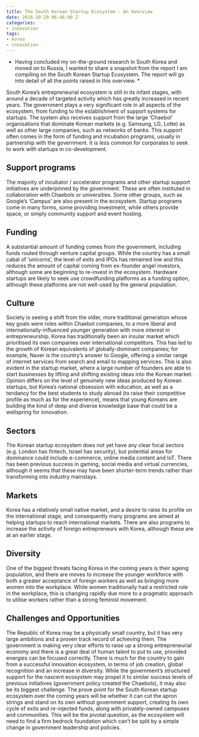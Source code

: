 ```yaml
---
title: The South Korean Startup Ecosystem - An Overview
date: 2016-10-29 06:46:00 Z
categories:
- innovation
tags:
- korea
- innovation
---
```


* Having concluded my on-the-ground research in South Korea and moved on to Russia, I wanted to share a snapshot from the report I am compiling on the South Korean Startup Ecosystem. The report will go into detail of all the points raised in this overview. *

South Korea’s entrepreneurial ecosystem is still in its infant stages, with around a decade of targeted activity which has greatly increased in recent years. The government plays a very significant role in all aspects of the ecosystem, from funding to the establishment of support systems for startups. The system also receives support from the large ‘Chaebol’ organisations that dominate Korean markets (e.g. Samsung, LG, Lotte) as well as other large companies, such as networks of banks. This support often comes in the form of funding and incubation programs, usually in partnership with the government. It is less common for corporates to seek to work with startups in co-development.

## Support programs

The majority of incubator / accelerator programs and other startup support initiatives are underpinned by the government. These are often instituted in collaboration with Chaebols or universities. Some other groups, such as Google’s ‘Campus’ are also present in the ecosystem. Startup programs come in many forms, some providing investment, while others provide space, or simply community support and event hosting.

## Funding

A substantial amount of funding comes from the government, including funds routed through venture capital groups. While the country has a small cabal of ‘unicorns’, the level of exits and IPOs has remained low and this reduces the amount of capital coming from ex-founder angel investors, although some are beginning to re-invest in the ecosystem. Hardware startups are likely to seek use crowdfunding platforms as a funding option, although these platforms are not well-used by the general population.

## Culture

Society is seeing a shift from the older, more traditional generation whose key goals were roles within Chaebol companies, to a more liberal and internationally-influenced younger generation with more interest in entrepreneurship. Korea has traditionally been an insular market which prioritised its own companies over international competitors. This has led to the growth of Korean equivalents of globally-dominant companies; for example, Naver is the country’s answer to Google, offering a similar range of internet services from search and email to mapping services. This is also evident in the startup market, where a large number of founders are able to start businesses by lifting and shifting existing ideas into the Korean market. Opinion differs on the level of genuinely new ideas produced by Korean startups, but Korea’s national obsession with education, as well as a tendancy for the best students to study abroad (to raise their competitive profile as much as for the experience), means that young Koreans are building the kind of deep and diverse knowledge base that could be a wellspring for innovation.

## Sectors

The Korean startup ecosystem does not yet have any clear focal sectors (e.g. London has fintech, Israel has security), but potential areas for dominance could include e-commerce, online media content and IoT. There has been previous success in gaming, social media and virtual currencies, although it seems that these may have been shorter-term trends rather than transforming into industry mainstays.

## Markets

Korea has a relatively small native market, and a desire to raise its profile on the international stage, and consequently many programs are aimed at helping startups to reach international markets. There are also programs to increase the activity of foreign entrepreneurs with Korea, although these are at an earlier stage. 

## Diversity

One of the biggest threats facing Korea in the coming years is their ageing population, and there are moves to increase the younger workforce with both a greater acceptance of foreign workers as well as bringing more women into the workplace. While women traditionally had a restricted role in the workplace, this is changing rapidly due more to a pragmatic approach to utilise workers rather than a strong feminist movement.

## Challenges and Opportunities

The Republic of Korea may be a physically small country, but it has very large ambitions and a proven track record of achieving them. The government is making very clear efforts to raise up a strong entrepreneurial economy and there is a great deal of human talent to put to use, provided energies can be focused correctly. There is much for the country to gain from a successful innovation ecosystem, in terms of job creation, global recognition and an increase in diversity. While the government’s structured support for the nascent ecosystem may propel it to similar success levels of previous initiatives (government policy created the Chaebols), it may also be its biggest challenge. The prove point for the South Korean startup ecosystem over the coming years will be whether it can cut the apron strings and stand on its own without government support, creating its own cycle of exits and re-injected funds, along with privately-owned campuses and communities. This will be the pivotal question, as the ecosystem will need to find a firm bedrock foundation which can’t be split by a simple change in government leadership and policies.